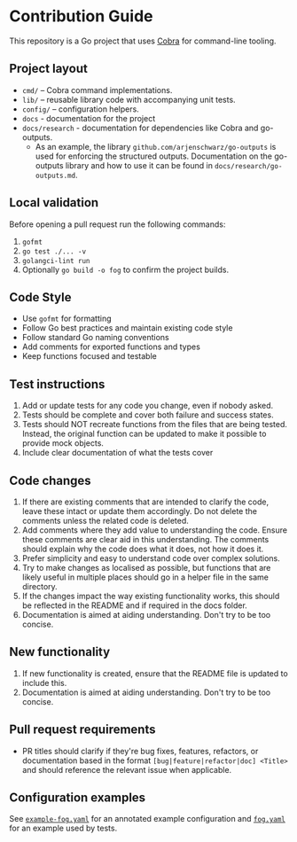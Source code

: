 # Contribution Guide

This repository is a Go project that uses [Cobra](https://github.com/spf13/cobra) for command-line tooling.

## Project layout

- `cmd/` – Cobra command implementations.
- `lib/` – reusable library code with accompanying unit tests.
- `config/` – configuration helpers.
- `docs` - documentation for the project
- `docs/research` - documentation for dependencies like Cobra and go-outputs.
    - As an example, the library `github.com/arjenschwarz/go-outputs` is used for enforcing the structured outputs. Documentation on the go-outputs library and how to use it can be found in `docs/research/go-outputs.md`.

## Local validation

Before opening a pull request run the following commands:

1. `gofmt`
2. `go test ./... -v`
3. `golangci-lint run`
4. Optionally `go build -o fog` to confirm the project builds.

## Code Style

- Use `gofmt` for formatting
- Follow Go best practices and maintain existing code style
- Follow standard Go naming conventions
- Add comments for exported functions and types
- Keep functions focused and testable

## Test instructions

1. Add or update tests for any code you change, even if nobody asked.
2. Tests should be complete and cover both failure and success states.
3. Tests should NOT recreate functions from the files that are being tested. Instead, the original function can be updated to make it possible to provide mock objects.
4. Include clear documentation of what the tests cover

## Code changes

1. If there are existing comments that are intended to clarify the code, leave these intact or update them accordingly. Do not delete the comments unless the related code is deleted.
2. Add comments where they add value to understanding the code. Ensure these comments are clear aid in this understanding. The comments should explain why the code does what it does, not how it does it.
3. Prefer simplicity and easy to understand code over complex solutions.
4. Try to make changes as localised as possible, but functions that are likely useful in multiple places should go in a helper file in the same directory.
5. If the changes impact the way existing functionality works, this should be reflected in the README and if required in the docs folder.
6. Documentation is aimed at aiding understanding. Don't try to be too concise.

## New functionality

1. If new functionality is created, ensure that the README file is updated to include this.
2. Documentation is aimed at aiding understanding. Don't try to be too concise.

## Pull request requirements

- PR titles should clarify if they're bug fixes, features, refactors, or documentation based in the format `[bug|feature|refactor|doc] <Title>` and should reference the relevant issue when applicable.

## Configuration examples

See [`example-fog.yaml`](example-fog.yaml) for an annotated example configuration and [`fog.yaml`](fog.yaml) for an example used by tests.

